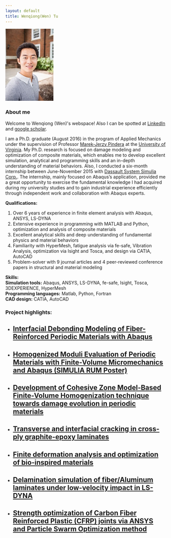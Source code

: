 ```yaml
---
layout: default
title: Wenqiong(Wen) Tu
---
```

![My personal photo](/assets/personalPhoto.jpg)

### About me

Welcome to Wenqiong (Wen)'s webspace! Also I can be spotted at [LinkedIn](https://www.linkedin.com/in/wenqiong) and [google scholar](https://scholar.google.com/citations?hl=en&user=u28-S4gAAAAJ&view_op=list_works&sortby=pubdate). 

I am a Ph.D. graduate (August 2016) in the program of Applied Mechanics under the supervision of Professor [Marek-Jerzy Pindera](http://cee.virginia.edu/marekjerzypindera/) at the [University of Virginia](http://www.virginia.edu/). My Ph.D. research is focused on damage modeling and optimization of composite materials, which enables me to develop excellent simulation, analytical and programming skills and an in-depth understanding of material behaviors. Also, I conducted a six-month internship between June-November 2015 with [Dassault System Simulia Corp.](http://www.3ds.com/products-services/simulia/). The internship, mainly focused on Abaqus’s application, provided me a great opportunity to exercise the fundamental knowledge I had acquired during my university studies and to gain industrial experience efficiently through independent work and collaboration with Abaqus experts. 

**Qualifications:** <br>
1) Over 6 years of experience in finite element analysis with Abaqus, ANSYS, LS-DYNA <br> 
2) Extensive experience in programming with MATLAB and Python, optimization and analysis of composite materials  <br> 
3) Excellent analytical skills and deep understanding of fundamental physics and material behaviors <br> 
4) Familiarity with HyperMesh, fatigue analysis via fe-safe, Vibration Analysis, optimization via Isight and Tosca, and design via CATIA, AutoCAD <br>
5) Problem-solver with 9 journal articles and 4 peer-reviewed conference papers in structural and material modeling <br> 

**Skills:** <br>
**Simulation tools:** Abaqus, ANSYS, LS-DYNA, fe-safe, Isight, Tosca, 3DEXPERIENCE, HyperMesh <br> 
**Programming languages:** Matlab, Python, Fortran <br> 
**CAD design:** CATIA, AutoCAD

### Project highlights:

* ## [Interfacial Debonding Modeling of Fiber-Reinforced Periodic Materials with Abaqus](interfacial_debonding_abaqus.html)

* ## [Homogenized Moduli Evaluation of Periodic Materials with Finite-Volume Micromechanics and Abaqus (SIMULIA RUM Poster)](homogenizationAbaqusFVDAM.html)

* ## [Development of Cohesive Zone Model-Based Finite-Volume Homogenization technique towards damage evolution in periodic materials](/sic_ti.html) 

* ## [Transverse and interfacial cracking in cross-ply graphite-epoxy laminates](/laminateDamage.html) 

* ## [Finite deformation analysis and optimization of bio‐inspired materials](/bioTissue.html) 

* ## [Delamination simulation of fiber/Aluminum laminates under low-velocity impact in LS-DYNA](/dynaImpact.html)

* ## [Strength optimization of Carbon Fiber Reinforced Plastic (CFRP) joints via ANSYS and Particle Swarm Optimization method ](/strengthOptimization.html)

<!---
<div>
<iframe width="420" height="315" src="https://www.youtube.com/embed/EgVJ0brxqVM" frameborder="0" allowfullscreen></iframe>
</div>
-->

